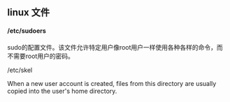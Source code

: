 
## linux 文件

#### /etc/sudoers
sudo的配置文件。该文件允许特定用户像root用户一样使用各种各样的命令，而不需要root用户的密码。


/etc/skel

When a new user account is created, files from this directory are usually copied into the user's home directory.
